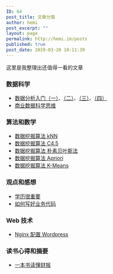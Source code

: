 ```yaml
---
ID: 64
post_title: 文章分类
author: hemi
post_excerpt: ""
layout: page
permalink: http://hemi.im/posts
published: true
post_date: 2019-03-20 10:11:39
---
```

<!-- wp:paragraph -->
<p>这里是我整理出还值得一看的文章</p>
<!-- /wp:paragraph -->

<!-- wp:heading {"level":3} -->
<h3>数据科学</h3>
<!-- /wp:heading -->

<!-- wp:list -->
<ul><li><a rel="noreferrer noopener" aria-label=" (opens in a new tab)" href="http://hemi.im/archives/118" target="_blank">数据分析入门（一）</a>、<a rel="noreferrer noopener" aria-label=" (opens in a new tab)" href="http://hemi.im/archives/127" target="_blank">（二）</a>、<a rel="noreferrer noopener" aria-label=" (opens in a new tab)" href="http://hemi.im/archives/148" target="_blank">（三）</a>、<a href="http://hemi.im/archives/191" target="_blank" rel="noreferrer noopener" aria-label=" (opens in a new tab)">（四）</a></li><li><a href="http://hemi.im/archives/185">商业数据科学思维</a></li></ul>
<!-- /wp:list -->

<!-- wp:heading {"level":3} -->
<h3>算法和数学</h3>
<!-- /wp:heading -->

<!-- wp:list -->
<ul><li><a rel="noreferrer noopener" aria-label=" (opens in a new tab)" href="http://hemi.im/archives/174" target="_blank">数据挖掘算法 kNN</a></li><li><a rel="noreferrer noopener" aria-label=" (opens in a new tab)" href="http://hemi.im/archives/159" target="_blank">数据挖掘算法 C4.5</a></li><li><a rel="noreferrer noopener" aria-label="数据挖掘算法 朴素贝叶斯法 (opens in a new tab)" href="http://hemi.im/archives/197" target="_blank">数据挖掘算法 朴素贝叶斯法</a></li><li><a href="http://hemi.im/archives/230" target="_blank" rel="noreferrer noopener" aria-label=" (opens in a new tab)">数据挖掘算法 Apriori</a></li><li><a rel="noreferrer noopener" aria-label=" (opens in a new tab)" href="http://hemi.im/archives/239" target="_blank">数据挖掘算法 K-Means</a></li></ul>
<!-- /wp:list -->

<!-- wp:heading {"level":3} -->
<h3>观点和感想</h3>
<!-- /wp:heading -->

<!-- wp:list -->
<ul><li><a rel="noreferrer noopener" aria-label=" (opens in a new tab)" href="http://hemi.im/archives/92" target="_blank">学历很重要</a></li><li><a href="http://hemi.im/archives/88" target="_blank" rel="noreferrer noopener" aria-label=" (opens in a new tab)">如何写好业务代码</a></li></ul>
<!-- /wp:list -->

<!-- wp:heading {"level":3} -->
<h3>Web 技术</h3>
<!-- /wp:heading -->

<!-- wp:list -->
<ul><li><a href="http://hemi.im/archives/31" target="_blank" rel="noreferrer noopener" aria-label=" (opens in a new tab)">Nginx 配置 Wordpress</a></li></ul>
<!-- /wp:list -->

<!-- wp:heading {"level":3} -->
<h3>读书心得和摘要</h3>
<!-- /wp:heading -->

<!-- wp:list -->
<ul><li><a href="/archives/52" target="_blank" rel="noreferrer noopener" aria-label=" (opens in a new tab)">一本书读懂财报</a></li></ul>
<!-- /wp:list -->

<!-- wp:paragraph -->
<p></p>
<!-- /wp:paragraph -->